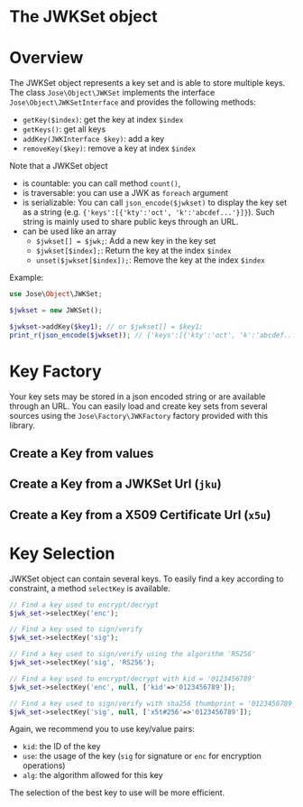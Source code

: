 The JWKSet object
=================

# Overview

The JWKSet object represents a key set and is able to store multiple keys.
The class `Jose\Object\JWKSet` implements the interface `Jose\Object\JWKSetInterface` and provides the following methods:
* `getKey($index)`: get the key at index `$index`
* `getKeys()`: get all keys
* `addKey(JWKInterface $key)`: add a key
* `removeKey($key)`: remove a key at index `$index`

Note that a JWKSet object
* is countable: you can call method `count()`,
* is traversable: you can use a JWK as `foreach` argument
* is serializable: You can call `json_encode($jwkset)` to display the key set as a string (e.g. `{'keys':[{'kty':'oct', 'k':'abcdef...'}]}`). Such string is mainly used to share public keys through an URL.
* can be used like an array
    * `$jwkset[] = $jwk;`: Add a new key in the key set
    * `$jwkset[$index];`: Return the key at the index `$index`
    * `unset($jwkset[$index]);`: Remove the key at the index `$index`

Example:

```php
use Jose\Object\JWKSet;

$jwkset = new JWKSet();

$jwkset->addKey($key1); // or $jwkset[] = $key1;
print_r(json_encode($jwkset)); // {'keys':[{'kty':'oct', 'k':'abcdef...'}]}
```

# Key Factory

Your key sets may be stored in a json encoded string or are available through an URL.
You can easily load and create key sets from several sources using the `Jose\Factory\JWKFactory` factory provided with this library.

## Create a Key from values

## Create a Key from a JWKSet Url (`jku`)

## Create a Key from a X509 Certificate Url (`x5u`)

# Key Selection

JWKSet object can contain several keys. To easily find a key according to constraint, a method `selectKey` is available.

```php
// Find a key used to encrypt/decrypt
$jwk_set->selectKey('enc');

// Find a key used to sign/verify
$jwk_set->selectKey('sig');

// Find a key used to sign/verify using the algorithm 'RS256'
$jwk_set->selectKey('sig', 'RS256');

// Find a key used to encrypt/decrypt with kid = '0123456789'
$jwk_set->selectKey('enc', null, ['kid'=>'0123456789']);

// Find a key used to sign/verify with sha256 thumbprint = '0123456789'
$jwk_set->selectKey('sig', null, ['x5t#256'=>'0123456789']);
```

Again, we recommend you to use key/value pairs:

* `kid`: the ID of the key
* `use`: the usage of the key (`sig` for signature or `enc` for encryption operations)
* `alg`: the algorithm allowed for this key

The selection of the best key to use will be more efficient.
